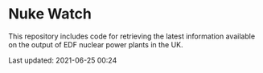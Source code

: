 # Nuke Watch

This repository includes code for retrieving the latest information available on the output of EDF nuclear power plants in the UK.

Last updated: 2021-06-25 00:24